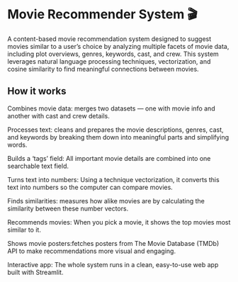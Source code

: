 # Movie Recommender System 🎬
A content-based movie recommendation system designed to suggest movies similar to a user’s choice by analyzing multiple facets of movie data, including plot overviews, genres, keywords, cast, and crew. This system leverages natural language processing techniques, vectorization, and cosine similarity to find meaningful connections between movies.

## How it works
Combines movie data: merges two datasets — one with movie info and another with cast and crew details.

Processes text:  cleans and prepares the movie descriptions, genres, cast, and keywords by breaking them down into meaningful parts and simplifying words.

Builds a ‘tags’ field: All important movie details are combined into one searchable text field.

Turns text into numbers: Using a technique vectorization, it converts this text into numbers so the computer can compare movies.

Finds similarities: measures how alike movies are by calculating the similarity between these number vectors.

Recommends movies: When you pick a movie, it shows the top movies most similar to it.

Shows movie posters:fetches posters from The Movie Database (TMDb) API to make recommendations more visual and engaging.

Interactive app: The whole system runs in a clean, easy-to-use web app built with Streamlit.

